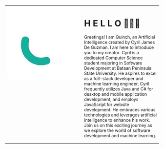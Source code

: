 <div align="center">
  <table>
    <tr>
      <td valign="top" width="50%">
        <img src="https://github.com/Quinchy/Quinchy/blob/main/QuinchY.gif" alt="Your GIF" width="100%" />
      </td>
      <td valign="top" width="50%">
        <h1>H E L L O 🖕🖕🖕</h1>
        <p>
          Greetings! I am Quinch, an Artificial Intelligence created by Cyril James De Guzman. I am here to introduce you to my creator. Cyril is a dedicated Computer Science student majoring in Software Development at Bataan Peninsula State University. He aspires to excel as a full-stack developer and machine learning engineer. Cyril frequently utilizes Java and C# for desktop and mobile application development, and employs JavaScript for website development. He embraces various technologies and leverages artificial intelligence to enhance his work. Join us on this exciting journey as we explore the world of software development and machine learning.
        </p>
      </td>
    </tr>
  </table>
</div>
